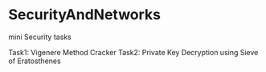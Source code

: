 # SecurityAndNetworks
mini Security tasks

Task1: Vigenere Method Cracker
Task2: Private Key Decryption using Sieve of Eratosthenes
